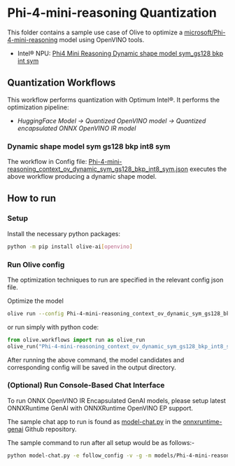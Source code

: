 # Phi-4-mini-reasoning Quantization

This folder contains a sample use case of Olive to optimize a [microsoft/Phi-4-mini-reasoning](https://huggingface.co/microsoft/Phi-4-mini-reasoning) model using OpenVINO tools.

- Intel® NPU: [Phi4 Mini Reasoning Dynamic shape model sym_gs128 bkp int sym](#dynamic-shape-model-sym-gs128-bkp-int8-sym)

## Quantization Workflows

This workflow performs quantization with Optimum Intel®. It performs the optimization pipeline:

- *HuggingFace Model -> Quantized OpenVINO model -> Quantized encapsulated ONNX OpenVINO IR model*

### Dynamic shape model sym gs128 bkp int8 sym

The workflow in Config file: [Phi-4-mini-reasoning_context_ov_dynamic_sym_gs128_bkp_int8_sym.json](Phi-4-mini-reasoning_context_ov_dynamic_sym_gs128_bkp_int8_sym.json) executes the above workflow producing a dynamic shape model.

## How to run

### Setup

Install the necessary python packages:

```bash
python -m pip install olive-ai[openvino]
```

### Run Olive config

The optimization techniques to run are specified in the relevant config json file.

Optimize the model

```bash
olive run --config Phi-4-mini-reasoning_context_ov_dynamic_sym_gs128_bkp_int8_sym.json
```

or run simply with python code:

```python
from olive.workflows import run as olive_run
olive_run("Phi-4-mini-reasoning_context_ov_dynamic_sym_gs128_bkp_int8_sym.json")
```

After running the above command, the model candidates and corresponding config will be saved in the output directory.

### (Optional) Run Console-Based Chat Interface

To run ONNX OpenVINO IR Encapsulated GenAI models, please setup latest ONNXRuntime GenAI with ONNXRuntime OpenVINO EP support.

The sample chat app to run is found as [model-chat.py](https://github.com/microsoft/onnxruntime-genai/blob/main/examples/python/model-chat.py) in the [onnxruntime-genai](https://github.com/microsoft/onnxruntime-genai/) Github repository.

The sample command to run after all setup would be as follows:-

```bash
python model-chat.py -e follow_config -v -g -m models/Phi-4-mini-reasoning_context_ov_dynamic_sym_gs128_bkp_int8_sym/model/
```
